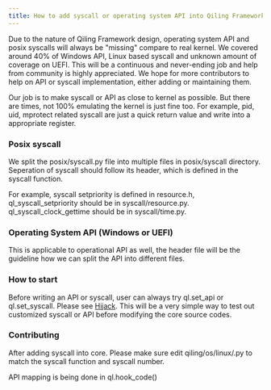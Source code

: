 ```yaml
---
title: How to add syscall or operating system API into Qiling Framework
---
```


Due to the nature of Qiling Framework design, operating system API and posix syscalls will always be "missing" compare to real kernel. We covered around 40% of Windows API, Linux based syscall and unknown amount of coverage on UEFI. This will be a continuous and never-ending job and help from community is highly appreciated. We hope for more contributors to help on API or syscall implementation, either adding or maintaining them.

Our job is to make syscall or API as close to kernel as possible. But there are times, not 100% emulating the kernel is just fine too. For example, pid, uid, mprotect related syscall are just a quick return value and write into a appropriate register.

### Posix syscall
We split the posix/syscall.py file into multiple files in posix/syscall directory. Seperation of syscall should follow its header, which is defined in the syscall function. 

For example, syscall setpriority is defined in resource.h, ql_syscall_setpriority should be in syscall/resource.py. ql_syscall_clock_gettime should be in syscall/time.py.

### Operating System API (Windows or UEFI)
This is applicable to operational API as well, the header file will be the guideline how we can split the API into different files.

### How to start
Before writing an API or syscall, user can always try ql.set_api or ql.set_syscall. Please see [Hijack](https://docs.qiling.io/en/latest/hijack/). This will be a very simple way to test out customized syscall or API before modifying the core source codes.

### Contributing
After adding syscall into core. Please make sure edit qiling/os/linux/<arch>.py to match the syscall function and syscall number.

API mapping is being done in ql.hook_code()
